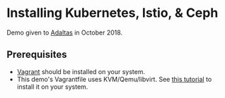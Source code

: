 # Installing Kubernetes, Istio, & Ceph

Demo given to [Adaltas][adaltas] in October 2018.

## Prerequisites

* [Vagrant][vagrant] should be installed on your system.
* This demo's Vagrantfile uses KVM/Qemu/libvirt. See
[this tutorial][kvm-tutorial] to install it on your system.

[adaltas]: www.adaltas.com
[kvm-tutorial]: http://www.adaltas.com/en/2018/09/19/kvm-vagrant-archlinux/
[vagrant]: www.vagrantup.com
